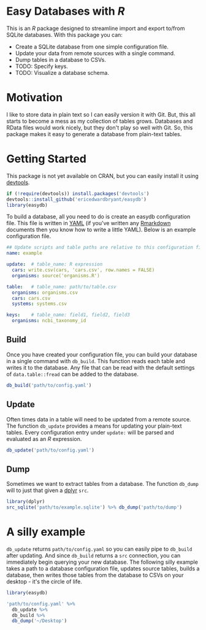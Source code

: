 # Easy Databases with *R*

This is an *R* package designed to streamline import and export to/from SQLite
databases. With this package you can:

- Create a SQLite database from one simple configuration file.
- Update your data from remote sources with a single command.
- Dump tables in a database to CSVs.
- TODO: Specify keys.
- TODO: Visualize a database schema.

# Motivation

I like to store data in plain text so I can easily version it with Git.
But, this all starts to become a mess as my collection of tables grows.
Databases and RData files would work nicely, but they don't play so well with
Git. So, this package makes it easy to generate a database from plain-text 
tables.

# Getting Started

This package is not yet available on CRAN, but you can easily install it using
[devtools](https://github.com/hadley/devtools).

```r
if (!require(devtools)) install.packages('devtools')
devtools::install_github('ericedwardbryant/easydb')
library(easydb)
```

To build a database, all you need to do is create an easydb configuration file.
This file is written in [YAML](http://www.yaml.org/spec/1.2/spec.html) (if you've written any
[Rmarkdown](http://rmarkdown.rstudio.com) documents then you know how to write
a little YAML). Below is an example configuration file.

```yaml
## Update scripts and table paths are relative to this configuration file
name: example  

update:  # table_name: R expression
  cars: write.csv(cars, 'cars.csv', row.names = FALSE)
  organisms: source('organisms.R')

table:   # table_name: path/to/table.csv
  organisms: organisms.csv
  cars: cars.csv
  systems: systems.csv

keys:    # table_name: field1, field2, field3
  organisms: ncbi_taxonomy_id
```

## Build

Once you have created your configuration file, you can build your database in
a single command with `db_build`. This function reads each table and writes it
to the database. Any file that can be read with the default settings of 
`data.table::fread` can be added to the database.

```r
db_build('path/to/config.yaml')
```

## Update

Often times data in a table will need to be updated from a remote source. 
The function `db_update` provides a means for updating your plain-text tables. 
Every configuration entry under `update:` will be parsed and evaluated as an 
*R* expression. 

```r
db_update('path/to/config.yaml')
```

## Dump

Sometimes we want to extract tables from a database. The function `db_dump` 
will to just that given a [dplyr](https://github.com/hadley/dplyr) `src`.

```r
library(dplyr)
src_sqlite('path/to/example.sqlite') %>% db_dump('path/to/dump')
```

# A silly example

`db_update` returns `path/to/config.yaml` so you can easily pipe to
`db_build` after updating. And since `db_build` returns a `src` connection, you
can immediately begin querying your new database. The following silly example
takes a path to a database configuration file, updates source tables, builds a
database, then writes those tables from the database to CSVs on your desktop -
it's the circle of life.

```r
library(easydb)

'path/to/config.yaml' %>%
  db_update %>%
  db_build %>%
  db_dump('~/Desktop')
```
